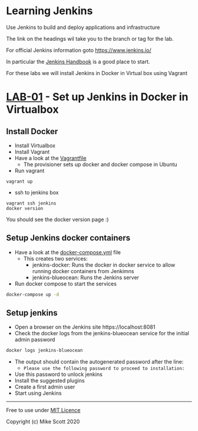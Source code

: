# Learning Jenkins 
Use Jenkins to build and deploy applications and infrastructure

The link on the headings wil take you to the branch or tag for the lab.

For official Jenkins information goto https://www.jenkins.io/
  

In particular the [Jenkins Handbook](https://www.jenkins.io/doc/book/) is a good place to start.

For these labs we will install Jenkins in Docker in Virtual box using Vagrant

# [LAB-01](../../tree/LAB-01) - Set up Jenkins in Docker in Virtualbox
## Install Docker
* Install Virtualbox 
* Install Vagrant
* Have a look at the [Vagrantfile](Vagrantfile)
    * The provisioner sets up docker and docker compose in Ubuntu
* Run vagrant
```
vagrant up
```
* ssh to jenkins box
```
vagrant ssh jenkins
docker version
```
You should see the docker version page :)

## Setup Jenkins docker containers
* Have a look at the [docker-compose.yml](docker-compose.yml) file
  * This creates two services:
    * jenkins-docker: Runs the docker in docker service to allow running docker containers from Jenkimns
    * jenkins-blueocean: Runs the Jenkins server    
* Run docker compose to start the services
``` bash
docker-compose up -d
```

## Setup jenkins
* Open a browser on the Jenkins site https://localhost:8081
* Check the docker logs from the jenkins-blueocean service for the initial admin password
``` bash
docker logs jenkins-blueocean
```
* The output should contain the autogenerated password after the line:
  * `Please use the following password to proceed to installation:`
* Use this password to unlock jenkins
* Install the suggested plugins
* Create a first admin user
* Start using Jenkins


---
Free to use under [MIT Licence](./LICENCE)

Copyright (c) Mike Scott 2020
